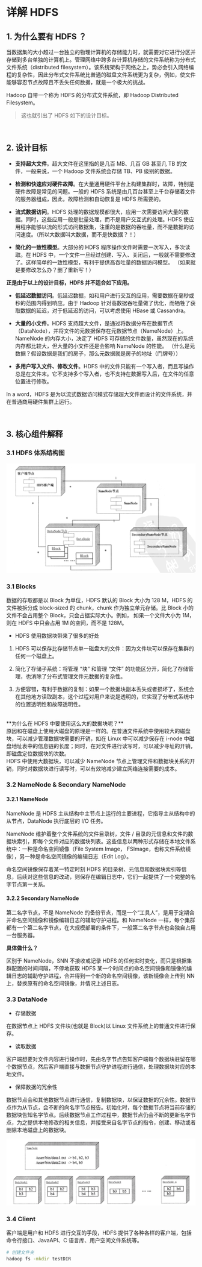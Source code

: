 # 详解 HDFS

## 1. 为什么要有 HDFS ？

当数据集的大小超过一台独立的物理计算机的存储能力时，就需要对它进行分区并存储到多台单独的计算机上。管理网络中跨多台计算机存储的文件系统称为分布式文件系统（distributed filesystem）。该系统架构于网络之上，势必会引入网络编程的复杂性，因此分布式文件系统比普通的磁盘文件系统更为复杂，例如，使文件能够容忍节点故障且不丢失任何数据，就是一个极大的挑战。

Hadoop 自带一个称为 HDFS 的分布式文件系统，即 Hadoop Distributed Filesystem。

> 这也就引出了 HDFS 如下的设计目标。

<br>

## 2. 设计目标

- **支持超大文件**。超大文件在这里指的是几百 MB、几百 GB 甚至几 TB 的文件，一般来说，一个 Hadoop 文件系统会存储 TB、PB 级别的数据。

- **检测和快速应对硬件故障**。在大量通用硬件平台上构建集群时，故障，特别是硬件故障是常见的问题。一般的 HDFS 系统是由几百台甚至上千台存储着文件的服务器组成，因此，故障检测和自动恢复是 HDFS 所需要的。

- **流式数据访问**。HDFS 处理的数据规模都很大，应用一次需要访问大量的数据。同时，这些应用一般是批量处理，而不是用户交互式的处理。HDFS 使应用程序能够以流的形式访问数据集，注重的是数据的吞吐量，而不是数据的访问速度。（所以大数据叫大数据，而不是快数据？！）

- **简化的一致性模型**。大部分的 HDFS 程序操作文件时需要一次写入，多次读取。在 HDFS 中，一个文件一旦经过创建、写入、关闭后，一般就不需要修改了。这样简单的一致性模型，有利于提供高吞吐量的数据访问模型。
（如果就是要修改怎么办？删了重新写！）

**正是由于以上的设计目标，HDFS 并不适合如下应用。**

- **低延迟数据访问**。低延迟数据，如和用户进行交互的应用，需要数据在毫秒或秒的范围内得到响应。由于 Hadoop 针对高数据吞吐量做了优化，而牺牲了获取数据的延迟，对于低延迟的访问，可以考虑使用 HBase 或 Cassandra。

- **大量的小文件**。HDFS 支持超大文件，是通过将数据分布在数据节点（DataNode），并将文件的元数据保存在元数据节点（NameNode）上。NameNode 的内存大小，决定了 HDFS 可存储的文件数量，虽然现在的系统内存都比较大，但大量的小文件还是会影响 NameNode 的性能。
（什么是元数据？假设数据是我们的房子，那么元数据就是房子的地址（门牌号））

- **多用户写入文件、修改文件**。HDFS 中的文件只能有一个写入者，而且写操作总是在文件末。它不支持多个写入者，也不支持在数据写入后，在文件的任意位置进行修改。

In a word，HDFS 是为以流式数据访问模式存储超大文件而设计的文件系统，并在普通商用硬件集群上运行。

<br>

## 3. 核心组件解释

### 3.1 HDFS 体系结构图

![HDFS 体系结构图](../Picture/a-万字详解HDFS.resource/HDFS体系结构.png)

### 3.1 Blocks

数据的存取都是以 Block 为单位，HDFS 默认的 Block 大小为 128 M，HDFS 的文件被拆分成 block-sized 的 chunk，chunk 作为独立单元存储。比 Block 小的文件不会占用整个 Block，只会占据实际大小。例如， 如果一个文件大小为 1M，则在 HDFS 中只会占用 1M 的空间，而不是 128M。

- HDFS 使用数据块带来了很多的好处

1. HDFS 可以保存比存储节点单一磁盘大的文件：因为文件块可以保存在集群的任何一个磁盘上。

2. 简化了存储子系统：将管理 “块” 和管理 “文件” 的功能区分开，简化了存储管理，也消除了分布式管理文件元数据的复杂性。

3. 方便容错，有利于数据的复制：如果一个数据块副本丢失或者损坏了，系统会在其他地方读取副本，这个过程对用户来说是透明的，它实现了分布式系统中的位置透明性和故障透明性。
<br>
**为什么在 HDFS 中要使用这么大的数据块呢？**
<br>
原因和在磁盘上使用大磁盘的原理是一样的。在普通文件系统中使用较大的磁盘块，可以减少管理数据块需要的开销，如在 Linux 中可以减少保存在 i-node 中磁盘地址表中的信息链的长度；同时，在对文件进行读写时，可以减少寻址的开销，即磁盘定位数据块的次数。
<br>
HDFS 中使用大数据块，可以减少 NameNode 节点上管理文件和数据块关系的开销，同时对数据块进行读写时，可以有效地减少建立网络连接需要的成本。


### 3.2 NameNode & Secondary NameNode

#### 3.2.1 NameNode

NameNode 是 HDFS 主从结构中主节点上运行的主要进程，它指导主从结构中的从节点，DataNode 执行底层的 I/O 任务。

NameNode 维护着整个文件系统的文件目录树，文件 / 目录的元信息和文件的数据块索引，即每个文件对应的数据块列表。这些信息以两种形式存储在本地文件系统中：一种是命名空间镜像（File System Image， FSImage，也称文件系统镜像），另一种是命名空间镜像的编辑日志（Edit Log）。

命名空间镜像保存着某一特定时刻 HDFS 的目录树、元信息和数据块索引等信息，后续对这些信息的改动，则保存在编辑日志中，它们一起提供了一个完整的名字节点第一关系。

#### 3.2.2 Secondary NameNode

第二名字节点，不是 NameNode 的备份节点，而是一个“工具人”，是用于定期合并命名空间镜像和镜像编辑日志的辅助守护进程。和 NameNode 一样，每个集群都有一个第二名字节点，在大规模部署的条件下，一般第二名字节点也会独自占用一台服务器。

**具体做什么？**

区别于 NameNode，SNN 不接收或记录 HDFS 的任何实时变化，而只是根据集群配置的时间间隔，不停地获取 HDFS 某一个时间点的命名空间镜像和镜像的编辑日志的辅助守护进程，合并得到一个新的命名空间镜像，该新镜像会上传到 NN 上，替换原有的命名空间镜像，并情况上述日志。

### 3.3 DataNode 

- 存储数据

在数据节点上 HDFS 文件块(也就是 Block)以 Linux 文件系统上的普通文件进行保存。

- 读取数据

客户端想要对文件内容进行操作时，先由名字节点告知客户端每个数据块驻留在哪个数据节点，然后客户端直接与数据节点守护进程进行通信，处理数据块对应的本地文件。

- 保障数据的冗余性

数据节点会和其他数据节点进行通信，复制数据块，以保证数据的冗余性。数据节点作为从节点，会不断的向名字节点报告。初始化时，每个数据节点将当前存储的数据块告知名字节点。后续数据节点工作过程中，数据节点仍会不断的更新名字节点，为之提供本地修改的相关信息，并接受来自名字节点的指令，创建、移动或者删除本地磁盘上的数据块。

![NN和DN的关系](../Picture/a-万字详解HDFS.resource/NN和DN的关系.png)

### 3.4 Client

客户端是用户和 HDFS 进行交互的手段，HDFS 提供了各种各样的客户端，包括命令行接口、JavaAPI、C 语言库、用户空间文件系统等。

```Bash
# 创建文件夹
hadoop fs -mkdir testDIR
```

